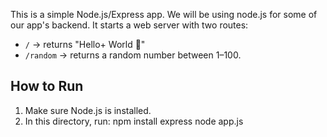 This is a simple Node.js/Express app. We will be using node.js for some of our app's backend.
It starts a web server with two routes:
- `/` → returns "Hello+ World 🚀"
- `/random` → returns a random number between 1–100.

## How to Run
1. Make sure Node.js is installed.
2. In this directory, run:
   npm install express
   node app.js
